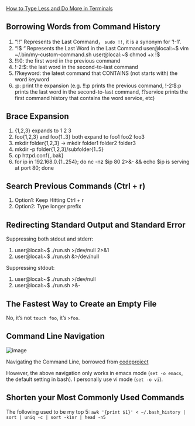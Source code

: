 [How to Type Less and Do More in Terminals](https://medium.com/macoclock/how-to-type-less-and-do-more-in-terminals-ee2af303b512)

## Borrowing Words from Command History

1. “!!” Represents the Last Command， `sudo !!`, it is a synonym for ‘!-1’.
1. “!$ “ Represents the Last Word in the Last Command
    user@local:~$ vim ~/.bin/my-custom-command.sh
    user@local:~$ chmod +x !$
1. !!:0: the first word in the previous command
1. !-2:$: the last word in the second-to-last command
1. !?keyword: the latest command that CONTAINS (not starts with) the word keyword
1. <pattern>:p: print the expansion (e.g. !!:p prints the previous command, !-2:$:p prints the last word in the second-to-last command, !?service prints the first command history that contains the word service, etc)

## Brace Expansion

1. {1,2,3} expands to 1 2 3
2. foo{1,2,3} and foo{1..3} both expand to foo1 foo2 foo3
3. mkdir folder{1,2,3} -> mkdir folder1 folder2 folder3
4. mkdir -p folder{1,2,3}/subfolder{1..5}
5. cp httpd.conf{,.bak}
6. for ip in 192.168.0.{1..254}; do nc -nz $ip 80 2>&- && echo $ip is serving at port 80; done

## Search Previous Commands (Ctrl + r)

1. Option1: Keep Hitting Ctrl + r
1. Option2: Type longer prefix

## Redirecting Standard Output and Standard Error

Suppressing both stdout and stderr:

1. user@local:~$ ./run.sh >/dev/null 2>&1
1. user@local:~$ ./run.sh &>/dev/null

Suppressing stdout:

1. user@local:~$ ./run.sh >/dev/null
1. user@local:~$ ./run.sh >&-

## The Fastest Way to Create an Empty File

No, it’s not `touch foo`, it’s `>foo`.

## Command Line Navigation

![image](https://user-images.githubusercontent.com/1940588/94503127-54427e00-0238-11eb-8035-a71228e5aba3.png)

Navigating the Command Line, borrowed from [codeproject](https://www.codeproject.com/Articles/1191417/Effective-Shell-Part-Navigating-the-Command-Line)

However, the above navigation only works in emacs mode (`set -o emacs`, the default setting in bash). I personally use vi mode (`set -o vi`).

## Shorten your Most Commonly Used Commands

The following used to be my top 5: `awk '{print $1}' < ~/.bash_history | sort | uniq -c | sort -k1nr | head -n5`


